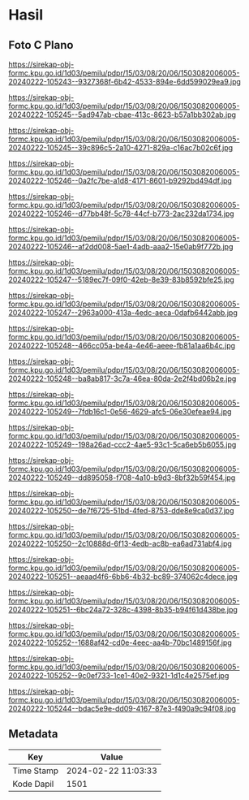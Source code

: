 # Hasil

## Foto C Plano

https://sirekap-obj-formc.kpu.go.id/1d03/pemilu/pdpr/15/03/08/20/06/1503082006005-20240222-105243--9327368f-6b42-4533-894e-6dd599029ea9.jpg

https://sirekap-obj-formc.kpu.go.id/1d03/pemilu/pdpr/15/03/08/20/06/1503082006005-20240222-105245--5ad947ab-cbae-413c-8623-b57a1bb302ab.jpg

https://sirekap-obj-formc.kpu.go.id/1d03/pemilu/pdpr/15/03/08/20/06/1503082006005-20240222-105245--39c896c5-2a10-4271-829a-c16ac7b02c6f.jpg

https://sirekap-obj-formc.kpu.go.id/1d03/pemilu/pdpr/15/03/08/20/06/1503082006005-20240222-105246--0a2fc7be-a1d8-4171-8601-b9292bd494df.jpg

https://sirekap-obj-formc.kpu.go.id/1d03/pemilu/pdpr/15/03/08/20/06/1503082006005-20240222-105246--d77bb48f-5c78-44cf-b773-2ac232da1734.jpg

https://sirekap-obj-formc.kpu.go.id/1d03/pemilu/pdpr/15/03/08/20/06/1503082006005-20240222-105246--af2dd008-5ae1-4adb-aaa2-15e0ab9f772b.jpg

https://sirekap-obj-formc.kpu.go.id/1d03/pemilu/pdpr/15/03/08/20/06/1503082006005-20240222-105247--5189ec7f-09f0-42eb-8e39-83b8592bfe25.jpg

https://sirekap-obj-formc.kpu.go.id/1d03/pemilu/pdpr/15/03/08/20/06/1503082006005-20240222-105247--2963a000-413a-4edc-aeca-0dafb6442abb.jpg

https://sirekap-obj-formc.kpu.go.id/1d03/pemilu/pdpr/15/03/08/20/06/1503082006005-20240222-105248--466cc05a-be4a-4e46-aeee-fb81a1aa6b4c.jpg

https://sirekap-obj-formc.kpu.go.id/1d03/pemilu/pdpr/15/03/08/20/06/1503082006005-20240222-105248--ba8ab817-3c7a-46ea-80da-2e2f4bd06b2e.jpg

https://sirekap-obj-formc.kpu.go.id/1d03/pemilu/pdpr/15/03/08/20/06/1503082006005-20240222-105249--7fdb16c1-0e56-4629-afc5-06e30efeae94.jpg

https://sirekap-obj-formc.kpu.go.id/1d03/pemilu/pdpr/15/03/08/20/06/1503082006005-20240222-105249--198a26ad-ccc2-4ae5-93c1-5ca6eb5b6055.jpg

https://sirekap-obj-formc.kpu.go.id/1d03/pemilu/pdpr/15/03/08/20/06/1503082006005-20240222-105249--dd895058-f708-4a10-b9d3-8bf32b59f454.jpg

https://sirekap-obj-formc.kpu.go.id/1d03/pemilu/pdpr/15/03/08/20/06/1503082006005-20240222-105250--de7f6725-51bd-4fed-8753-dde8e9ca0d37.jpg

https://sirekap-obj-formc.kpu.go.id/1d03/pemilu/pdpr/15/03/08/20/06/1503082006005-20240222-105250--2c10888d-6f13-4edb-ac8b-ea6ad731abf4.jpg

https://sirekap-obj-formc.kpu.go.id/1d03/pemilu/pdpr/15/03/08/20/06/1503082006005-20240222-105251--aeaad4f6-6bb6-4b32-bc89-374062c4dece.jpg

https://sirekap-obj-formc.kpu.go.id/1d03/pemilu/pdpr/15/03/08/20/06/1503082006005-20240222-105251--6bc24a72-328c-4398-8b35-b94f61d438be.jpg

https://sirekap-obj-formc.kpu.go.id/1d03/pemilu/pdpr/15/03/08/20/06/1503082006005-20240222-105252--1688af42-cd0e-4eec-aa4b-70bc1489156f.jpg

https://sirekap-obj-formc.kpu.go.id/1d03/pemilu/pdpr/15/03/08/20/06/1503082006005-20240222-105252--9c0ef733-1ce1-40e2-9321-1d1c4e2575ef.jpg

https://sirekap-obj-formc.kpu.go.id/1d03/pemilu/pdpr/15/03/08/20/06/1503082006005-20240222-105244--bdac5e9e-dd09-4167-87e3-f490a9c94f08.jpg


## Metadata

| Key        | Value               |
| ---------- | ------------------- |
| Time Stamp | 2024-02-22 11:03:33 |
| Kode Dapil | 1501                |



